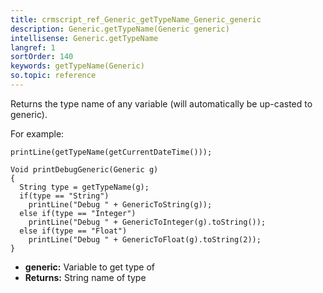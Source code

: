 ```yaml
---
title: crmscript_ref_Generic_getTypeName_Generic_generic
description: Generic.getTypeName(Generic generic)
intellisense: Generic.getTypeName
langref: 1
sortOrder: 140
keywords: getTypeName(Generic)
so.topic: reference
---
```



Returns the type name of any variable (will automatically be up-casted to generic).

For example:

```crmscript
printLine(getTypeName(getCurrentDateTime()));
```

```crmscript
Void printDebugGeneric(Generic g)
{
  String type = getTypeName(g);
  if(type == "String")
    printLine("Debug " + GenericToString(g));
  else if(type == "Integer")
    printLine("Debug " + GenericToInteger(g).toString());
  else if(type == "Float")
    printLine("Debug " + GenericToFloat(g).toString(2));
}
```

* **generic:** Variable to get type of
* **Returns:** String name of type
